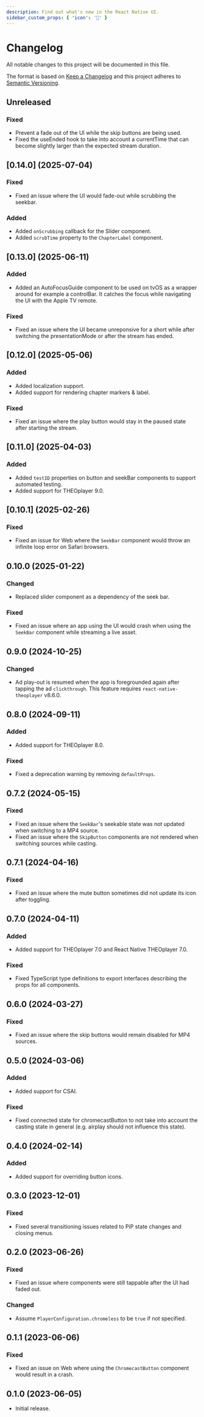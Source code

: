 ```yaml
---
description: Find out what's new in the React Native UI.
sidebar_custom_props: { 'icon': '📰' }
---
```


# Changelog

All notable changes to this project will be documented in this file.

The format is based on [Keep a Changelog](http://keepachangelog.com/en/1.0.0/)
and this project adheres to [Semantic Versioning](http://semver.org/spec/v2.0.0.html).

## Unreleased

### Fixed

- Prevent a fade out of the UI while the skip buttons are being used. 
- Fixed the useEnded hook to take into account a currentTime that can become slightly larger than the expected stream duration.

## [0.14.0] (2025-07-04)

### Fixed

- Fixed an issue where the UI would fade-out while scrubbing the seekbar.

### Added

- Added `onScrubbing` callback for the Slider component.
- Added `scrubTime` property to the `ChapterLabel` component.

## [0.13.0] (2025-06-11)

### Added

- Added an AutoFocusGuide component to be used on tvOS as a wrapper around for example a controlBar. It catches the focus while navigating the UI with the Apple TV remote.

### Fixed

- Fixed an issue where the UI became unreponsive for a short while after switching the presentationMode or after the stream has ended.

## [0.12.0] (2025-05-06)

### Added

- Added localization support.
- Added support for rendering chapter markers & label.

### Fixed

- Fixed an issue where the play button would stay in the paused state after starting the stream.

## [0.11.0] (2025-04-03)

### Added

- Added `testID` properties on button and seekBar components to support automated testing.
- Added support for THEOplayer 9.0.

## [0.10.1] (2025-02-26)

### Fixed

- Fixed an issue for Web where the `SeekBar` component would throw an infinite loop error on Safari browsers.

## 0.10.0 (2025-01-22)

### Changed

- Replaced slider component as a dependency of the seek bar.

### Fixed

- Fixed an issue where an app using the UI would crash when using the `SeekBar` component while streaming a live asset.

## 0.9.0 (2024-10-25)

### Changed

- Ad play-out is resumed when the app is foregrounded again after tapping the ad `clickthrough`. This feature requires `react-native-theoplayer` v8.6.0.

## 0.8.0 (2024-09-11)

### Added

- Added support for THEOplayer 8.0.

### Fixed

- Fixed a deprecation warning by removing `defaultProps`.

## 0.7.2 (2024-05-15)

### Fixed

- Fixed an issue where the `SeekBar`'s seekable state was not updated when switching to a MP4 source.
- Fixed an issue where the `SkipButton` components are not rendered when switching sources while casting.

## 0.7.1 (2024-04-16)

### Fixed

- Fixed an issue where the mute button sometimes did not update its icon after toggling.

## 0.7.0 (2024-04-11)

### Added

- Added support for THEOplayer 7.0 and React Native THEOplayer 7.0.

### Fixed

- Fixed TypeScript type definitions to export interfaces describing the props for all components.

## 0.6.0 (2024-03-27)

### Fixed

- Fixed an issue where the skip buttons would remain disabled for MP4 sources.

## 0.5.0 (2024-03-06)

### Added

- Added support for CSAI.

### Fixed

- Fixed connected state for chromecastButton to not take into account the casting state in general (e.g. airplay should not influence this state).

## 0.4.0 (2024-02-14)

### Added

- Added support for overriding button icons.

## 0.3.0 (2023-12-01)

### Fixed

- Fixed several transitioning issues related to PiP state changes and closing menus.

## 0.2.0 (2023-06-26)

### Fixed

- Fixed an issue where components were still tappable after the UI had faded out.

### Changed

- Assume `PlayerConfiguration.chromeless` to be `true` if not specified.

## 0.1.1 (2023-06-06)

### Fixed

- Fixed an issue on Web where using the `ChromecastButton` component would result in a crash.

## 0.1.0 (2023-06-05)

- Initial release.
